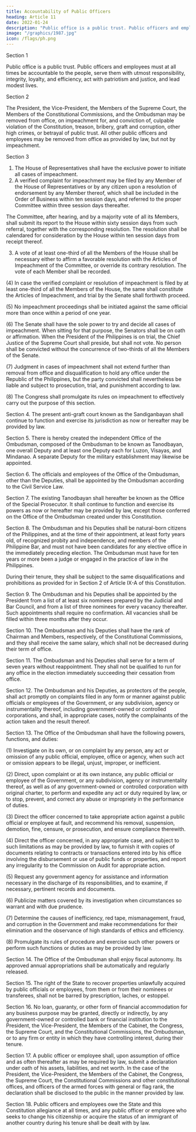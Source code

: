```yaml
---
title: Accountability of Public Officers
heading: Article 11
date: 2022-01-24
description: "Public office is a public trust. Public officers and employees must at all times be accountable to the people, serve them with utmost responsibility, integrity, loyalty, and efficiency, act with patriotism and justice, and lead modest lives."
image: "/graphics/1987.jpg"
icon: /flags/ph.png
---
```



Section 1

Public office is a public trust. Public officers and employees must at all times be accountable to the people, serve them with utmost responsibility, integrity, loyalty, and efficiency, act with patriotism and justice, and lead modest lives.

Section 2

The President, the Vice-President, the Members of the Supreme Court, the Members of the Constitutional Commissions, and the Ombudsman may be removed from office, on impeachment for, and conviction of, culpable violation of the Constitution, treason, bribery, graft and corruption, other high crimes, or betrayal of public trust. All other public officers and employees may be removed from office as provided by law, but not by impeachment.

Section 3

1. The House of Representatives shall have the exclusive power to initiate all cases of impeachment.
2. A verified complaint for impeachment may be filed by any Member of the House of Representatives or by any citizen upon a resolution of endorsement by any Member thereof, which shall be included in the Order of Business within ten session days, and referred to the proper Committee within three session days thereafter. 

The Committee, after hearing, and by a majority vote of all its Members, shall submit its report to the House within sixty session days from such referral, together with the corresponding resolution. The resolution shall be calendared for consideration by the House within ten session days from receipt thereof.

3. A vote of at least one-third of all the Members of the House shall be necessary either to affirm a favorable resolution with the Articles of Impeachment of the Committee, or override its contrary resolution. The vote of each Member shall be recorded.

(4) In case the verified complaint or resolution of impeachment is filed by at least one-third of all the Members of the House, the same shall constitute the Articles of Impeachment, and trial by the Senate shall forthwith proceed.

(5) No impeachment proceedings shall be initiated against the same official more than once within a period of one year.

(6) The Senate shall have the sole power to try and decide all cases of impeachment. When sitting for that purpose, the Senators shall be on oath or affirmation. When the President of the Philippines is on trial, the Chief Justice of the Supreme Court shall preside, but shall not vote. No person shall be convicted without the concurrence of two-thirds of all the Members of the Senate.

(7) Judgment in cases of impeachment shall not extend further than removal from office and disqualification to hold any office under the Republic of the Philippines, but the party convicted shall nevertheless be liable and subject to prosecution, trial, and punishment according to law.

(8) The Congress shall promulgate its rules on impeachment to effectively carry out the purpose of this section.

Section 4. The present anti-graft court known as the Sandiganbayan shall continue to function and exercise its jurisdiction as now or hereafter may be provided by law.

Section 5. There is hereby created the independent Office of the Ombudsman, composed of the Ombudsman to be known as Tanodbayan, one overall Deputy and at least one Deputy each for Luzon, Visayas, and Mindanao. A separate Deputy for the military establishment may likewise be appointed.

Section 6. The officials and employees of the Office of the Ombudsman, other than the Deputies, shall be appointed by the Ombudsman according to the Civil Service Law.

Section 7. The existing Tanodbayan shall hereafter be known as the Office of the Special Prosecutor. It shall continue to function and exercise its powers as now or hereafter may be provided by law, except those conferred on the Office of the Ombudsman created under this Constitution.

Section 8. The Ombudsman and his Deputies shall be natural-born citizens of the Philippines, and at the time of their appointment, at least forty years old, of recognized probity and independence, and members of the Philippine Bar, and must not have been candidates for any elective office in the immediately preceding election. The Ombudsman must have for ten years or more been a judge or engaged in the practice of law in the Philippines.

During their tenure, they shall be subject to the same disqualifications and prohibitions as provided for in Section 2 of Article IX-A of this Constitution.

Section 9. The Ombudsman and his Deputies shall be appointed by the President from a list of at least six nominees prepared by the Judicial and Bar Council, and from a list of three nominees for every vacancy thereafter. Such appointments shall require no confirmation. All vacancies shall be filled within three months after they occur.

Section 10. The Ombudsman and his Deputies shall have the rank of Chairman and Members, respectively, of the Constitutional Commissions, and they shall receive the same salary, which shall not be decreased during their term of office.

Section 11. The Ombudsman and his Deputies shall serve for a term of seven years without reappointment. They shall not be qualified to run for any office in the election immediately succeeding their cessation from office.

Section 12. The Ombudsman and his Deputies, as protectors of the people, shall act promptly on complaints filed in any form or manner against public officials or employees of the Government, or any subdivision, agency or instrumentality thereof, including government-owned or controlled corporations, and shall, in appropriate cases, notify the complainants of the action taken and the result thereof.

Section 13. The Office of the Ombudsman shall have the following powers, functions, and duties:

(1) Investigate on its own, or on complaint by any person, any act or omission of any public official, employee, office or agency, when such act or omission appears to be illegal, unjust, improper, or inefficient.

(2) Direct, upon complaint or at its own instance, any public official or employee of the Government, or any subdivision, agency or instrumentality thereof, as well as of any government-owned or controlled corporation with original charter, to perform and expedite any act or duty required by law, or to stop, prevent, and correct any abuse or impropriety in the performance of duties.

(3) Direct the officer concerned to take appropriate action against a public official or employee at fault, and recommend his removal, suspension, demotion, fine, censure, or prosecution, and ensure compliance therewith.

(4) Direct the officer concerned, in any appropriate case, and subject to such limitations as may be provided by law, to furnish it with copies of documents relating to contracts or transactions entered into by his office involving the disbursement or use of public funds or properties, and report any irregularity to the Commission on Audit for appropriate action.

(5) Request any government agency for assistance and information necessary in the discharge of its responsibilities, and to examine, if necessary, pertinent records and documents.

(6) Publicize matters covered by its investigation when circumstances so warrant and with due prudence.

(7) Determine the causes of inefficiency, red tape, mismanagement, fraud, and corruption in the Government and make recommendations for their elimination and the observance of high standards of ethics and efficiency.

(8) Promulgate its rules of procedure and exercise such other powers or perform such functions or duties as may be provided by law.

Section 14. The Office of the Ombudsman shall enjoy fiscal autonomy. Its approved annual appropriations shall be automatically and regularly released.

Section 15. The right of the State to recover properties unlawfully acquired by public officials or employees, from them or from their nominees or transferees, shall not be barred by prescription, laches, or estoppel.

Section 16. No loan, guaranty, or other form of financial accommodation for any business purpose may be granted, directly or indirectly, by any government-owned or controlled bank or financial institution to the President, the Vice-President, the Members of the Cabinet, the Congress, the Supreme Court, and the Constitutional Commissions, the Ombudsman, or to any firm or entity in which they have controlling interest, during their tenure.

Section 17. A public officer or employee shall, upon assumption of office and as often thereafter as may be required by law, submit a declaration under oath of his assets, liabilities, and net worth. In the case of the President, the Vice-President, the Members of the Cabinet, the Congress, the Supreme Court, the Constitutional Commissions and other constitutional offices, and officers of the armed forces with general or flag rank, the declaration shall be disclosed to the public in the manner provided by law.

Section 18. Public officers and employees owe the State and this Constitution allegiance at all times, and any public officer or employee who seeks to change his citizenship or acquire the status of an immigrant of another country during his tenure shall be dealt with by law.

